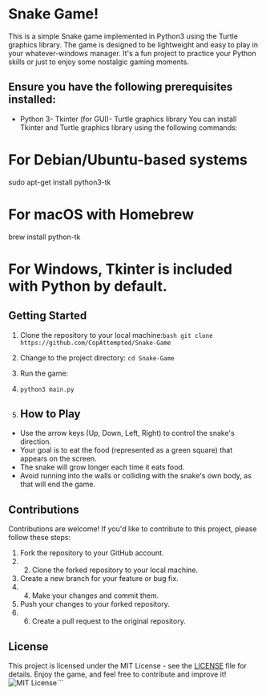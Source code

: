 # Snake Game!
This is a simple Snake game implemented in Python3 using the Turtle graphics library. The game is designed to be lightweight and easy to play in your whatever-windows manager. It's a fun project to practice your Python skills or just to enjoy some nostalgic gaming moments.
## Ensure you have the following prerequisites installed:
- Python 3- Tkinter (for GUI)- Turtle graphics library
You can install Tkinter and Turtle graphics library using the following commands:

# For Debian/Ubuntu-based systems
sudo apt-get install python3-tk
# For macOS with Homebrew
brew install python-tk
# For Windows, Tkinter is included with Python by default.

## Getting Started
1. Clone the repository to your local machine:```bash
git clone https://github.com/CopAttempted/Snake-Game```

2. Change to the project directory:
```cd Snake-Game```

4. Run the game:
5. ```python3 main.py```

6. ## How to Play
- Use the arrow keys (Up, Down, Left, Right) to control the snake's direction.
- Your goal is to eat the food (represented as a green square) that appears on the screen.
- The snake will grow longer each time it eats food.
- Avoid running into the walls or colliding with the snake's own body, as that will end the game.
  
## Contributions
Contributions are welcome! If you'd like to contribute to this project, please follow these steps:
1. Fork the repository to your GitHub account.
2. 2. Clone the forked repository to your local machine.
3. Create a new branch for your feature or bug fix.
4. 4. Make your changes and commit them.
5. Push your changes to your forked repository.
6. 6. Create a pull request to the original repository.
## License
This project is licensed under the MIT License - see the [LICENSE](LICENSE) file for details.
Enjoy the game, and feel free to contribute and improve it!
![MIT License](https://img.shields.io/badge/license-MIT-blue.svg)```
